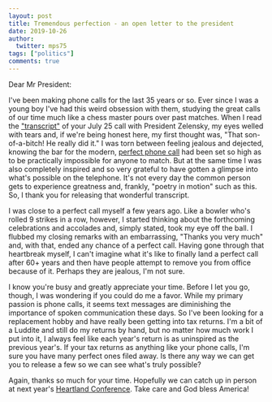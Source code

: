 ```yaml
---
layout: post
title: Tremendous perfection - an open letter to the president
date: 2019-10-26
author:
  twitter: mps75
tags: ["politics"]
comments: true
---
```


Dear Mr President:

I've been making phone calls for the last 35 years or so.  Ever since I was a young boy I've had this weird obsession with them, studying the great calls of our time much like a chess master pours over past matches.  When I read the ["transcript"](https://www.whitehouse.gov/wp-content/uploads/2019/09/Unclassified09.2019.pdf) of your July 25 call with President Zelensky, my eyes welled with tears and, if we're being honest here, my first thought was, "That son-of-a-bitch! He really did it."  I was torn between feeling jealous and dejected, knowing the bar for the modern, [perfect phone call](https://www.youtube.com/watch?v=tx8dO4xAJ0M) had been set so high as to be practically impossible for anyone to match.  But at the same time I was also completely inspired and so very grateful to have gotten a glimpse into what's possible on the telephone.  It's not every day the common person gets to experience greatness and, frankly, "poetry in motion" such as this.  So, I thank you for releasing that wonderful transcript.

I was close to a perfect call myself a few years ago.  Like a bowler who's rolled 9 strikes in a row, however, I started thinking about the forthcoming celebrations and accolades and, simply stated, took my eye off the ball.  I flubbed my closing remarks with an embarrassing, "Thanks you very much" and, with that, ended any chance of a perfect call.  Having gone through that heartbreak myself, I can't imagine what it's like to finally land a perfect call after 60+ years and then have people attempt to remove you from office because of it.  Perhaps they are jealous, I'm not sure.

I know you're busy and greatly appreciate your time.  Before I let you go, though, I was wondering if you could do me a favor.  While my primary passion is phone calls, it seems text messages are diminishing the importance of spoken communication these days.  So I've been looking for a replacement hobby and have really been getting into tax returns.  I'm a bit of a Luddite and still do my returns by hand, but no matter how much work I put into it, I always feel like each year's return is as uninspired as the previous year's.  If your tax returns as anything like your phone calls, I'm sure you have many perfect ones filed away.  Is there any way we can get you to release a few so we can see what's truly possible?

Again, thanks so much for your time.  Hopefully we can catch up in person at next year's [Heartland Conference](https://www.heartland.org/Center-Climate-Environment/index.html).  Take care and God bless America!